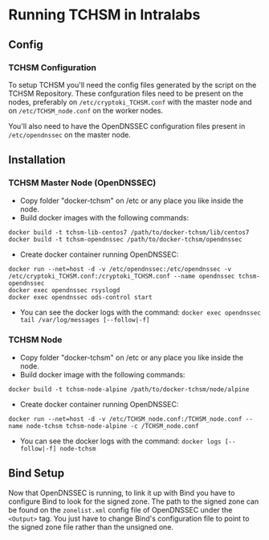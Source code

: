 # Running TCHSM in Intralabs


## Config

### TCHSM Configuration

To setup TCHSM you'll need the config files generated by the script on the TCHSM Repository. These confguration files need to be present on the nodes, preferably on `/etc/cryptoki_TCHSM.conf`  with the master node and on `/etc/TCHSM_node.conf` on the worker nodes.

You'll also need to have the OpenDNSSEC configuration files present in `/etc/opendnssec` on the master node.

## Installation

### TCHSM Master Node (OpenDNSSEC)
* Copy folder "docker-tchsm" on /etc or any place you like inside the node.
* Build docker images with the following commands:
```
docker build -t tchsm-lib-centos7 /path/to/docker-tchsm/lib/centos7
docker build -t tchsm-opendnssec /path/to/docker-tchsm/opendnssec
```
* Create docker container running OpenDNSSEC:
```
docker run --net=host -d -v /etc/opendnssec:/etc/opendnssec -v /etc/cryptoki_TCHSM.conf:/cryptoki_TCHSM.conf --name opendnssec tchsm-opendnssec
docker exec opendnssec rsyslogd
docker exec opendnssec ods-control start
```
* You can see the docker logs with the command: `docker exec opendnssec tail /var/log/messages [--follow|-f]`


### TCHSM Node
* Copy folder "docker-tchsm" on /etc or any place you like inside the node.
* Build docker image with the following commands:
```
docker build -t tchsm-node-alpine /path/to/docker-tchsm/node/alpine
```
* Create docker container running OpenDNSSEC:
```
docker run --net=host -d -v /etc/TCHSM_node.conf:/TCHSM_node.conf --name node-tchsm tchsm-node-alpine -c /TCHSM_node.conf
```
* You can see the docker logs with the command: `docker logs [--follow|-f] node-tchsm`

## Bind Setup

Now that OpenDNSSEC is running, to link it up with Bind you have to configure Bind to look for the signed zone. The path to the signed zone can be found on the `zonelist.xml` config file of OpenDNSSEC under the `<Output>` tag. You just have to change Bind's configuration file to point to the signed zone file rather than the unsigned one.

